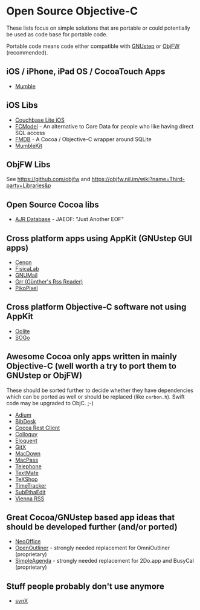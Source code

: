 # Open Source Objective-C

These lists focus on simple solutions that are portable or could potentially be used as code base for portable code.

Portable code means code either compatible with [GNUstep](https://github.com/gnustep/) or [ObjFW](https://github.com/objfw/) (recommended).

## iOS / iPhone, iPad OS / CocoaTouch Apps

- [Mumble](https://github.com/mumble-voip/mumble-iphoneos)

## iOS Libs

- [Couchbase Lite iOS](https://github.com/couchbase/couchbase-lite-ios)
- [FCModel](https://github.com/marcoarment/FCModel) - An alternative to Core Data for people who like having direct SQL access
- [FMDB](https://github.com/ccgus/fmdb) - A Cocoa / Objective-C wrapper around SQLite
- [MumbleKit](https://github.com/mumble-voip/mumblekit)

## ObjFW Libs

See https://github.com/objfw and https://objfw.nil.im/wiki?name=Third-party+Libraries&p

## Open Source Cocoa libs

- [AJR Database](https://github.com/tdmartin102/ajrdatabase) - JAEOF: "Just Another EOF"

## Cross platform apps using AppKit (GNUstep GUI apps)

- [Cenon](http://www.cenon.info/)
- [FisicaLab](https://www.gnu.org/software/fisicalab/)
- [GNUMail](http://www.nongnu.org/gnustep-nonfsf/gnumail/index.html)
- [Grr (Günther's Rss Reader)](http://www.nongnu.org/gap/grr/index.html)
- [PikoPixel](http://twilightedge.com/mac/pikopixel/)


## Cross platform Objective-C software not using AppKit

- [Oolite](https://github.com/OoliteProject/oolite)
- [SOGo](https://github.com/inverse-inc/sogo)


## Awesome Cocoa only apps written in mainly Objective-C (well worth a try to port them to GNUstep or ObjFW)

These should be sorted further to decide whether they have dependencies which can be ported as well or should be replaced (like `carbon.h`). Swift code may be upgraded to ObjC. ;-)

- [Adium](https://github.com/adium/adium)
- [BibDesk](https://bibdesk.sourceforge.io/)
- [Cocoa Rest Client](https://github.com/mmattozzi/cocoa-rest-client)
- [Colloquy](https://github.com/colloquy/colloquy)
- [Eloquent](https://github.com/mdbergmann/Eloquent)
- [GitX](https://github.com/rowanj/gitx)
- [MacDown](https://github.com/MacDownApp/macdown)
- [MacPass](https://github.com/MacPass/MacPass)
- [Telephone](https://github.com/64characters/Telephone)
- [TextMate](https://github.com/textmate/textmate)
- [TeXShop](https://pages.uoregon.edu/koch/texshop/)
- [TimeTracker](https://github.com/Letterus/app-time-tracker)
- [SubEthaEdit](https://github.com/subethaedit/SubEthaEdit)
- [Vienna RSS](https://github.com/ViennaRSS/vienna-rss)


## Great Cocoa/GNUstep based app ideas that should be developed further (and/or ported)

- [NeoOffice](https://github.com/neooffice/NeoOffice)
- [OpenOutliner](https://github.com/davidchisnall/OpenOutliner) - strongly needed replacement for OmniOutliner (proprietary)
- [SimpleAgenda](https://github.com/poroussel/simpleagenda) - strongly needed replacement for 2Do.app and BusyCal (proprietary)


## Stuff people probably don't use anymore

- [svnX](https://github.com/grimmer0125/svnX)
